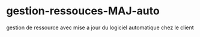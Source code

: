 # gestion-ressouces-MAJ-auto
gestion de ressource  avec mise a jour du logiciel automatique chez le client 
